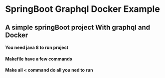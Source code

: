 # SpringBoot Graphql Docker Example

## A simple springBoot project With graphql and Docker

#### You need java 8 to run project
#### Makefile have a few commands
#### Make all < command do all you ned to run

